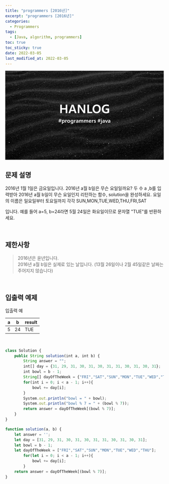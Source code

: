 ```yaml
---
title: "programmers [2016년]"
excerpt: "programmers [2016년]"
categories:
  - Programmers
tags:
  - [Java, algorithm, programmers]
toc: true
toc_sticky: true
date: 2022-03-05
last_modified_at: 2022-03-05
---
```


![HAN.jpg](/assets/images/programmers.png)

## 문제 설명

2016년 1월 1일은 금요일입니다. 2016년 a월 b일은 무슨 요일일까요? 두 수 a ,b를 입력받아 2016년 a월 b일이 무슨 요일인지 리턴하는 함수, solution을 완성하세요. 요일의 이름은 일요일부터 토요일까지 각각 SUN,MON,TUE,WED,THU,FRI,SAT

입니다. 예를 들어 a=5, b=24라면 5월 24일은 화요일이므로 문자열 "TUE"를 반환하세요.

<br>

## 제한사항

> 2016년은 윤년입니다.<br>
2016년 a월 b일은 실제로 있는 날입니다. (13월 26일이나 2월 45일같은 날짜는 주어지지 않습니다)

<br>

## 입출력 예제

입출력 예

|a|b|result|
|------|------|------|
|5|24|TUE|

<br>

```js
class Solution {
    public String solution(int a, int b) {
        String answer = "";
        int[] day = {31, 29, 31, 30, 31, 30, 31, 31, 30, 31, 30, 31};
        int bowl = b - 1;
        String[] dayOfTheWeek = {"FRI","SAT","SUN","MON","TUE","WED","THU"};
        for(int i = 0; i < a - 1; i++){
            bowl += day[i];
        }
        System.out.println("bowl = " + bowl);
        System.out.println("bowl % 7 = " + (bowl % 7));
        return answer = dayOfTheWeek[(bowl % 7)];
    }
}
```

```js
function solution(a, b) {
    let answer = '';
    let day = [31, 29, 31, 30, 31, 30, 31, 31, 30, 31, 30, 31];
    let bowl = b - 1;
    let dayOfTheWeek = ["FRI","SAT","SUN","MON","TUE","WED","THU"];
        for(let i = 0; i < a - 1; i++){
            bowl += day[i];
        }
    return answer = dayOfTheWeek[(bowl % 7)];
}
```
